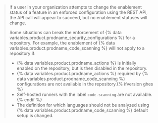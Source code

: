 > If a user in your organization attempts to change the enablement status of a feature in an enforced configuration using the REST API, the API call will appear to succeed, but no enablement statuses will change.
>
> Some situations can break the enforcement of {% data variables.product.prodname_security_configurations %} for a repository. For example, the enablement of {% data variables.product.prodname_code_scanning %} will not apply to a repository if:
> - {% data variables.product.prodname_actions %} is initially enabled on the repository, but is then disabled in the repository.
> - {% data variables.product.prodname_actions %} required by {% data variables.product.prodname_code_scanning %} configurations are not available in the repository.{% ifversion ghes %}
> - Self-hosted runners with the label `code-scanning` are not available.{% endif %}
> - The definition for which languages should not be analyzed using {% data variables.product.prodname_code_scanning %} default setup is changed.
